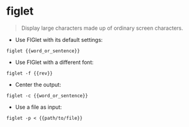 # figlet

> Display large characters made up of ordinary screen characters.

- Use FIGlet with its default settings:

`figlet {{word_or_sentence}}`

- Use FIGlet with a different font:

`figlet -f {{rev}}`

- Center the output:

`figlet -c {{word_or_sentence}}`

- Use a file as input:

`figlet -p < {{path/to/file}}`
